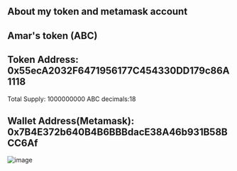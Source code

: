 ## About my token and metamask account
## Amar's token (ABC)

## Token Address: 0x55ecA2032F6471956177C454330DD179c86A1118

Total Supply: 1000000000 ABC
decimals:18

## Wallet Address(Metamask): 0x7B4E372b640B4B6BBBdacE38A46b931B58BCC6Af

![image](https://github.com/AmarKumar1912/blockchain/assets/119916402/8232a0c7-dbc6-47dc-bbd6-4f925cc8882b)

